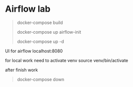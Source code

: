 # Airflow lab

> docker-compose build
> 
> docker-compose up airflow-init
>
> docker-compose up -d

UI for airflow localhost:8080

for local work need to activate venv
source venv/bin/activate

after finish work

> docker-compose down